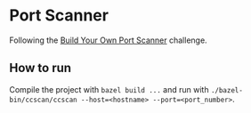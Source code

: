 # Port Scanner

Following the [Build Your Own Port Scanner](https://codingchallenges.fyi/challenges/challenge-port-scanner) challenge.

## How to run

Compile the project with `bazel build ...` and run with `./bazel-bin/ccscan/ccscan --host=<hostname> --port=<port_number>`.
